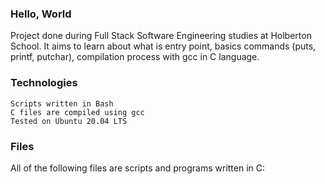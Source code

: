 ### Hello, World
Project done during Full Stack Software Engineering studies at Holberton School. It aims to learn about what is entry point, basics commands (puts, printf, putchar), compilation process with gcc in C language.

### Technologies
    Scripts written in Bash
    C files are compiled using gcc
    Tested on Ubuntu 20.04 LTS

### Files

All of the following files are scripts and programs written in C: